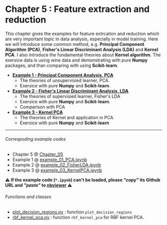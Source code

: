 # Chapter 5 : Feature extraction and reduction
This chapter gives the examples for feature extrcation and reduction which are very important topic in data analysis, especially in model training. Here we will introduce some common method, e.g. **Principal Component Algorithm** **(PCA)**, **Fisher's Linear Discriminant Analysis (LDA)** and **Kernel PCA**. I also introduce the fundamental theories about **Kernel algorithm**. The exersice data is using wine data and demonstrating with pure **Numpy** packages, and than comparing with using **Scikit-learn**.

- [**Example 1 - Principal Component Analysis, PCA**](https://nbviewer.jupyter.org/github/juifa-tsai/workbook_MachineLearning/blob/master/Machine_Learning_in_Python_SR/Chapter_05/example_01_PCA.ipynb)
   - The theories of unsupervisied learner, PCA.
   - Exersice with pure **Numpy** and **Scikit-learn**.
- [**Example 2 - Fisher's Linear Discriminant Analysis, LDA**](https://nbviewer.jupyter.org/github/juifa-tsai/workbook_MachineLearning/blob/master/Machine_Learning_in_Python_SR/Chapter_05/example_02_FisherLDA.ipynb)
   - The theories of supervisied learner, Fisher's LDA
   - Exersice with pure **Numpy** and **Scikit-learn**.
   - Comparison with PCA
- [**Example 3 - Kernel PCA**](https://nbviewer.jupyter.org/github/juifa-tsai/workbook_MachineLearning/blob/master/Machine_Learning_in_Python_SR/Chapter_05/example_03_KernelPCA.ipynb)
   - The theories of Kernel and application in PCA
   - Exersice with pure **Numpy** and **Scikit-learn**

---
###### Correspoding example codes
* Chapter 5 @ [Chapter_05](.)
* Example 1 @ [example_01_PCA.ipynb](example_01_PCA.ipynb)
* Example 2 @ [example_02_FisherLDA.ipynb](example_02_FisherLDA.ipynb)
* Example 3 @ [example_03_KernelPCA.ipynb](example_03_KernelPCA.ipynb)

:warning: **If the example code (`*.ipynb`) can't be loaded, please *"copy"* its Github URL and *"paste"* to [nbviewer](https://nbviewer.jupyter.org) :warning:**

###### Functions and classes
* [plot_decision_regions.py](plot_decision_regions.py) : function `plot_decision_regions`
* [rbf_kernel_pca.py](rbf_kernel_pca.py) : function `rbf_kernel_pca` for RBF kernel PCA.
